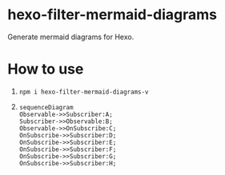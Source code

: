 # hexo-filter-mermaid-diagrams
Generate mermaid diagrams for Hexo.



# How to use

1. `npm i hexo-filter-mermaid-diagrams-v`

2. ```mermaid
   sequenceDiagram
   Observable->>Subscriber:A;
   Subscriber->>Observable:B;
   Observable->>OnSubscribe:C;
   OnSubscribe->>Subscriber:D;
   OnSubscribe->>Subscriber:E;
   OnSubscribe->>Subscriber:F;
   OnSubscribe->>Subscriber:G;
   OnSubscribe->>Subscriber:H;
   ```

   

